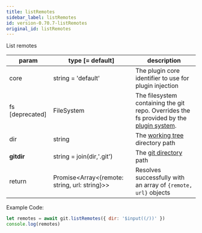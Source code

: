 ```yaml
---
title: listRemotes
sidebar_label: listRemotes
id: version-0.70.7-listRemotes
original_id: listRemotes
---
```


List remotes

| param           | type [= default]                                  | description                                                                                               |
| --------------- | ------------------------------------------------- | --------------------------------------------------------------------------------------------------------- |
| core            | string = 'default'                                | The plugin core identifier to use for plugin injection                                                    |
| fs [deprecated] | FileSystem                                        | The filesystem containing the git repo. Overrides the fs provided by the [plugin system](./plugin_fs.md). |
| dir             | string                                            | The [working tree](dir-vs-gitdir.md) directory path                                                       |
| **gitdir**      | string = join(dir,'.git')                         | The [git directory](dir-vs-gitdir.md) path                                                                |
| return          | Promise\<Array\<{remote: string, url: string}\>\> | Resolves successfully with an array of `{remote, url}` objects                                            |

Example Code:

```js live
let remotes = await git.listRemotes({ dir: '$input((/))' })
console.log(remotes)
```

<script>
(function rewriteEditLink() {
  const el = document.querySelector('a.edit-page-link.button');
  if (el) {
    el.href = 'https://github.com/isomorphic-git/isomorphic-git/edit/main/src/commands/listRemotes.js';
  }
})();
</script>